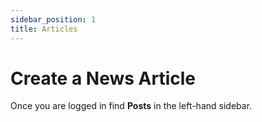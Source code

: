 ```yaml
---
sidebar_position: 1
title: Articles
---
```


# Create a News Article

Once you are logged in find **Posts** in the left-hand sidebar.
